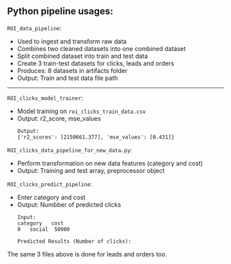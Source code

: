 ## Python pipeline usages:

`ROI_data_pipeline`:
- Used to ingest and transform raw data
- Combines two cleaned datasets into one combined dataset
- Split combined dataset into train and test data
- Create 3 train-test datasets for clicks, leads and orders
- Produces: 8 datasets in artifacts folder
- Output: Train and test data file path

---
`ROI_clicks_model_trainer`:
- Model training on `roi_clicks_train_data.csv`
- Output: r2_score, mse_values  
    ``` 
    Output:
    {'r2_scores': [2150661.377], 'mse_values': [0.431]}
    ```


`ROI_clicks_data_pipeline_for_new_data.py`:
- Perform transformation on new data features (category and cost)
- Output: Training and test array, preprocessor object 

`ROI_clicks_predict_pipeline`:
- Enter category and cost
- Output: Numbber of predicted clicks   
    ```
    Input:
    category   cost
    0   social  50000

    Predicted Results (Number of clicks):
    ```


The same 3 files above is done for leads and orders too. 